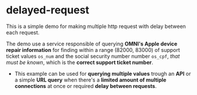 # delayed-request
This is a simple demo for making multiple http request with delay between each request. 

The demo use a service responsible of querying **OMNI's Apple device repair information** for finding within a range (82000, 83000) of support ticket values `os_num` and the social security number number `os_cpf`, *that must be known*, which is the **correct support ticket number**.

- This example can be used for **querying multiple values** trough an **API** or a simple **URL query** when there's a **limited amount of multiple connections** at once or required **delay between requests**.
